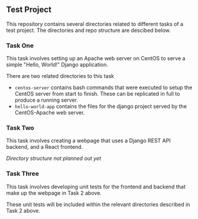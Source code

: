 ## Test Project

This repository contains several directories related to different tasks of a test project. The directories and repo structure are descibed below.

### Task One

This task involves setting up an Apache web server on CentOS to serve a simple "Hello, World!" Django application.

There are two related directories to this task

- `centos-server` contains bash commands that were executed to setup the CentOS server from start to finish. These can be replicated in full to produce a running server.
- `hello-world-app` contains the files for the django project served by the CentOS-Apache web server.

### Task Two

This task involves creating a webpage that uses a Django REST API backend, and a React frontend.

_Directory structure not planned out yet_

### Task Three

This task involves developing unit tests for the frontend and backend that make up the webpage in Task 2 above.

These unit tests will be included within the relevant directories described in Task 2 above.
